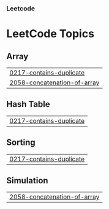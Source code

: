### Leetcode

<!---LeetCode Topics Start-->
# LeetCode Topics
## Array
|  |
| ------- |
| [0217-contains-duplicate](https://github.com/stanleypangg/Leetcode/tree/master/0217-contains-duplicate) |
| [2058-concatenation-of-array](https://github.com/stanleypangg/Leetcode/tree/master/2058-concatenation-of-array) |
## Hash Table
|  |
| ------- |
| [0217-contains-duplicate](https://github.com/stanleypangg/Leetcode/tree/master/0217-contains-duplicate) |
## Sorting
|  |
| ------- |
| [0217-contains-duplicate](https://github.com/stanleypangg/Leetcode/tree/master/0217-contains-duplicate) |
## Simulation
|  |
| ------- |
| [2058-concatenation-of-array](https://github.com/stanleypangg/Leetcode/tree/master/2058-concatenation-of-array) |
<!---LeetCode Topics End-->